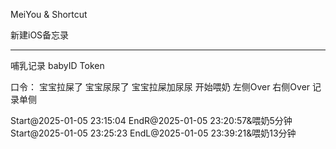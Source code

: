 MeiYou & Shortcut

新建iOS备忘录

---------------------
哺乳记录
babyID
Token

口令：
宝宝拉屎了
宝宝尿尿了
宝宝拉屎加尿尿
开始喂奶
左侧Over
右侧Over
记录单侧


Start@2025-01-05 23:15:04
EndR@2025-01-05 23:20:57&喂奶5分钟
Start@2025-01-05 23:25:23
EndL@2025-01-05 23:39:21&喂奶13分钟
